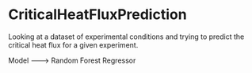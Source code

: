 # CriticalHeatFluxPrediction
Looking at a dataset of experimental conditions and trying to predict the critical heat flux for a given experiment.<br />

Model ---> Random Forest Regressor

